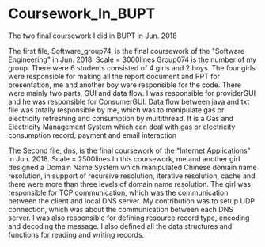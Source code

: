 # Coursework_In_BUPT
The two final coursework I did in BUPT in Jun. 2018

The first file, Software_group74, is the final coursework of the "Software Engineering" in Jun. 2018.  Scale = 3000lines
Group074 is the number of my group. 
There were 6 students consisted of 4 girls and 2 boys. The four girls were responsible for making all the report document and PPT for presentation, me and another boy were responsible for the code.  There were mainly two parts, GUI and data flow. I was responsible for providerGUI and he was responsible for ConsumerGUI. Data flow between java and txt file was totally responsible by me, which was to manipulate gas or electricity refreshing and consumption by multithread.
It is a Gas and Electricity Management System which can deal with gas or electricity consumption record, payment and email interaction

The Second file, dns, is the final coursework of the "Internet Applications" in Jun. 2018.   Scale = 2500lines
In this coursework, me and another girl designed a Domain Name System which manipulated Chinese domain name resolution, in support of recursive resolution, iterative resolution, cache and there were more than three levels of domain name resolution. The girl was responsible for TCP communication, which was the communication between the client and local DNS server.  My contribution was to setup UDP connection, which was about the communication between each DNS server. I was also responsible for defining resource record type, encoding and decoding the message. I also defined all the data structures and functions for reading and writing records.
